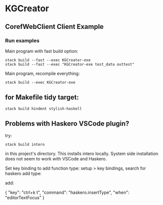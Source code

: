 # KGCreator

## CorefWebClient Client Example

### Run examples

Main program with fast build option:

~~~~~~~~
stack build --fast --exec KGCreator-exe
stack build --fast --exec "KGCreator-exe test_data outtest"
~~~~~~~~

Main program, recompile everything:

~~~~~~~~
stack build --exec KGCreator-exe
~~~~~~~~

## for Makefile tidy target:

    stack build hindent stylish-haskell

## Problems with Haskero VSCode plugin?

try:

    stack build intero

in this project's directory. This installs intero locally. System side
installation does not seem to work with VSCode and Haskero.

Set key binding to add function type: setup > key bindings, search for haskero add type:

add:

{
    "key": "ctrl+k t",
    "command": "haskero.insertType",
    "when": "editorTextFocus"
}


